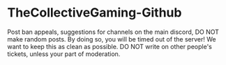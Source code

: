 # TheCollectiveGaming-Github
Post ban appeals, suggestions for channels on the main discord, DO NOT make random posts. By doing so, you will be timed out of the server! We want to keep this as clean as possible. 
DO NOT write on other people's tickets, unless your part of moderation.
